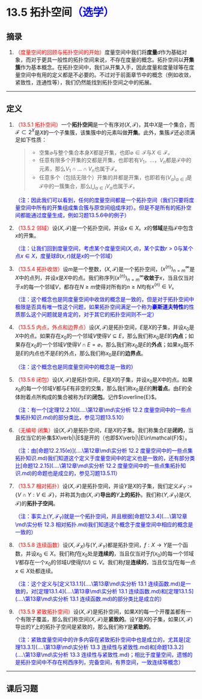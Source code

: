 # 13.5 拓扑空间<font color=blue>（选学）</font>

## 摘录

1. <font color=red>（度量空间的回顾与拓扑空间的开始）</font>度量空间中我们将**度量**$d$作为基础对象，而对于更具一般性的拓扑空间来说，不存在度量的概念。拓扑空间以**开集簇**作为基本概念。在拓扑空间中，我们从开集入手，因此度量和度量球等在度量空间中有用的定义都是不必要的。不过对于前面章节中的概念（例如收敛，紧致性，连通性等），我们仍然能找到拓扑空间之中的拓展。

---

## 定义

1. <font color=red>（13.5.1 拓扑空间）</font>一个**拓扑空间**是一个有序对$(X,\mathcal{F})$，其中$X$是一个集合，而$\mathcal{F}\subset 2^X$是$X$的一个子集簇，该集簇中的元素叫做**开集**。此外，集簇$\mathcal{F}$还必须满足如下性质：

   > * 空集$\varnothing$与整个集合本身$X$都是开集，也即$\varnothing\in\mathcal{F}$与$X\in\mathcal{F}$。
   > * 任意有限多个开集的交都是开集，也即若有$V_1$，$...$，$V_n$都是$\mathcal{F}$中的元素，那么$V_1\cap...\cap V_n$也属于$\mathcal F$。
   > * 任意多个（包括无限个）开集的并都是开集，也即若有$(V_\alpha)_{\alpha\in I}$是$\mathcal{F}$中的一簇集合，那么$\displaystyle\bigcup_{\alpha\in I}V_\alpha$也属于$\mathcal F$。

   <font color=blue>（注：因此我们可以看到，任何的度量空间都是一个拓扑空间（我们只要将度量空间中所有的开集组成集合簇与原空间组成序对）。但是不是所有的拓扑空间都能通过度量生成，例如习题13.5.6中的例子）</font>

2. <font color=red>（13.5.2 邻域）</font>设$(X,\mathcal{F})$是一个拓扑空间，并设$x\in X$。$x$的**邻域**是指$\mathcal{F}$中包含$x$的开集。

   <font color=blue>（注：让我们回到度量空间，考虑某个度量空间$(X,d)$，某个实数$r>0$与某个点$x\in X$，度量球$B(x,r)$就是$x$的一个邻域）</font>

3. <font color=red>（13.5.4 拓扑收敛）</font>设$m$是一个整数，$(X,\mathcal{F})$是一个拓扑空间，$(x^{(n)})_{n=m}^\infty$是$X$中的点列，并设$x$是$X$中的点。我们称序列$(x^{(n)})_{n=m}^\infty$**收敛于**$x$，当且仅当对于$x$的每一个邻域$V$，都存在$N\geq m$使得对所有的$n\geq N$均有$x^{(n)}\in V$。

   <font color=blue>（注：这个概念也是同度量空间中收敛的概念是一致的，但是对于拓扑空间中极限是否具有唯一性这个问题，如果拓扑空间满足一个称为**豪斯道夫特性**的性质那么这个问题就是肯定的，对于其它的拓扑空间则不一定）</font>

4. <font color=red>（13.5.5 内点，外点和边界点）</font>设$(X,\mathcal{F})$是拓扑空间，$E$是$X$的子集，并设$x_0$是$X$中的点。如果存在$x_0$的一个邻域$V$使得$V\subseteq E$，那么我们称$x_0$是$E$的**内点**；如果存在$x_0$的一个邻域$V$使得$V\cap E=\varnothing$，那么我们称$x_0$是$E$的**外点**；如果$x_0$既不是$E$的内点也不是$E$的外点，那么我们称$x_0$是$E$的**边界点**。

   <font color=blue>（注：这个概念也是同度量空间中的概念是一致的）</font>

5. <font color=red>（13.5.6 闭包）</font>设$(X,\mathcal{F})$是拓扑空间，$E$是$X$的子集，并设$x_0$是$X$中的点。如果$x_0$的每一个邻域$V$都与$E$有非空的交集，那么我们称$x_0$是$E$的**附着点**。由$E$的全体附着点所构成的集合被称为$E$的**闭包**。记作$\overline{E}$。

   <font color=blue>（注：有一个[定理12.2.10](..\..\第12章\md\实分析 12.2 度量空间中的一些点集拓扑知识.md)的部分类比，参见习题13.5.10）</font>

6. <font color=red>（无编号 闭集）</font>设$(X,\mathcal{F})$是拓扑空间，$E$是$X$的子集。我们称集合$E$是**闭的**，当且仅当它的补集$X\verb|\|E$是开的（也即$X\verb|\|E\in\mathcal{F}$）。

   <font color=blue>（注：由[命题12.2.15(e)](..\..\第12章\md\实分析 12.2 度量空间中的一些点集拓扑知识.md)我们知道这个定义于度量空间中的定义也是一致的，还有部分类比[命题12.2.15](..\..\第12章\md\实分析 12.2 度量空间中的一些点集拓扑知识.md)的命题也是成立的，参见习题13.5.11）</font>

7. <font color=red>（13.5.7 相对拓扑）</font>设$(X,\mathcal{F})$是拓扑空间，并设$Y$是$X$的子集，我们定义$\mathcal{F}_Y:=\{V\cap Y:V\in\mathcal{F}\}$，并称其为由$(X,\mathcal{F})$**导出的**$Y$**上的拓扑**。我们称$(Y,\mathcal{F}_Y)$是$(X,\mathcal{F})$的**拓扑子空间**。

   <font color=blue>（注：事实上$(Y,\mathcal{F}_Y)$就是一个拓扑空间，并且根据[命题12.3.4](..\..\第12章\md\实分析 12.3 相对拓扑.md)我们知道这个概念于度量空间中相应的概念是一致的）</font>

8. <font color=red>（13.5.8 连续函数）</font>设$(X,\mathcal{F}_X)$与$(Y,\mathcal{F}_Y)$都是拓扑空间，$f:X\to Y$是一个函数，并设$x_0\in X$。我们称$f$在$x_0$处是**连续的**，当且仅当对于$f(x_0)$的每一个邻域$V$都存在一个$x_0$的邻域$U$使得$f(U)\subseteq V$。我们称$f$是**连续的**，当且仅当$f$在每一点$x\in X$处都连续。

   <font color=blue>（注：这个定义与[定义13.1.1](..\..\第13章\md\实分析 13.1 连续函数.md)是一致的，对[定理13.1.4](..\..\第13章\md\实分析 13.1 连续函数.md)和[定理13.1.5](..\..\第13章\md\实分析 13.1 连续函数.md)的部分类比是成立的）</font>

9. <font color=red>（13.5.9 紧致拓扑空间）</font>设$(X,\mathcal{F})$是拓扑空间，如果$X$的每一个开覆盖都有一个有限子覆盖，那么我们称空间$(X,\mathcal{F})$是**紧致的**。设$Y$是$X$的子集，如果$(X,\mathcal{F})$导出的$Y$上的拓扑子空间是紧致的，那么我们称$Y$是**紧致的**。

   <font color=blue>（注：紧致度量空间中的许多内容在紧致拓扑空间中也是成立的，尤其是[定理13.3.1](..\..\第13章\md\实分析 13.3 连续性与紧致性.md)和[命题13.3.2](..\..\第13章\md\实分析 13.3 连续性与紧致性.md)；相比于度量空间，遗憾的是拓扑空间中不存在柯西序列，完备空间，有界空间，一致连续等概念）</font>

---

## 课后习题

